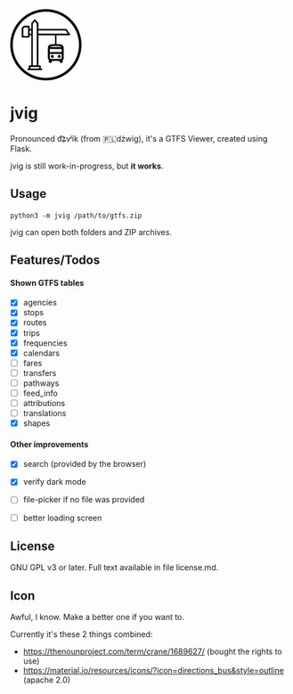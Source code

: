 <img src="icon/jvig.svg" alt="logo" width="128" />  

jvig
====

Pronounced d͡ʑvʲik (from 🇵🇱dźwig), it's a GTFS Viewer, created using Flask.

jvig is still work-in-progress, but **it works**.


Usage
-----

```
python3 -m jvig /path/to/gtfs.zip
```

jvig can open both folders and ZIP archives.


Features/Todos
--------------

#### Shown GTFS tables

- [x] agencies
- [x] stops
- [x] routes
- [x] trips
- [x] frequencies
- [x] calendars
- [ ] fares
- [ ] transfers
- [ ] pathways
- [ ] feed_info
- [ ] attributions
- [ ] translations
- [x] shapes

#### Other improvements
- [x] search (provided by the browser)
- [x] verify dark mode
- [ ] file-picker if no file was provided
- [ ] better loading screen


License
-------

GNU GPL v3 or later.
Full text available in file license.md. 


Icon
----

Awful, I know. Make a better one if you want to.

Currently it's these 2 things combined:
- <https://thenounproject.com/term/crane/1689627/> (bought the rights to use)
- <https://material.io/resources/icons/?icon=directions_bus&style=outline> (apache 2.0)
